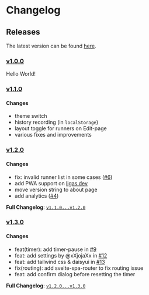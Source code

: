 # Changelog

## Releases

The latest version can be found [here](https://ligas.dev).

### [v1.0.0](https://github.com/tametsi/ligas/releases/tag/v1.0.0)

Hello World!

### [v1.1.0](https://github.com/tametsi/ligas/releases/tag/v1.1.0)

#### Changes

- theme switch
- history recording (in `localStorage`)
- layout toggle for runners on Edit-page
- various fixes and improvements

### [v1.2.0](https://github.com/tametsi/ligas/tree/v1.2.0)

#### Changes

- fix: invalid runner list in some cases ([#6](https://github.com/tametsi/ligas/issues/6))
- add PWA support on [ligas.dev](https://ligas.dev)
- move version string to about page
- add analytics ([#4](https://github.com/tametsi/ligas/pull/4))

**Full Changelog**: [`v1.1.0...v1.2.0`](https://github.com/tametsi/ligas/compare/v1.1.0...v1.2.0)

### [v1.3.0](https://github.com/tametsi/ligas/tree/v1.3.0)

#### Changes

- feat(timer): add timer-pause in [#9](https://github.com/tametsi/ligas/pull/9)
- feat: add settings by @xXjojaXx in [#12](https://github.com/tametsi/ligas/pull/12)
- feat: add tailwind css & daisyui in [#13](https://github.com/tametsi/ligas/pull/13)
- fix(routing): add svelte-spa-router to fix routing issue
- feat: add confirm dialog before resetting the timer

**Full Changelog**: [`v1.2.0...v1.3.0`](https://github.com/tametsi/ligas/compare/v1.2.0...v1.3.0)
